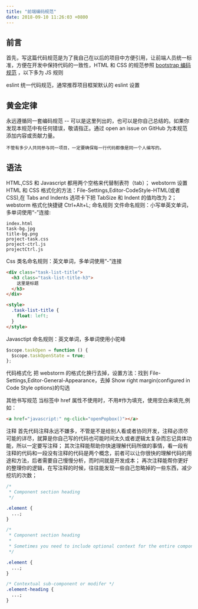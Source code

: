 ```yaml
---
title: "前端编码规范"
date: 2018-09-10 11:26:03 +0800
---
```


## 前言

首先，写这篇代码规范是为了我自己在以后的项目中方便引用，让前端人员统一标准，方便在开发中保持代码的一致性，HTML 和 CSS 的规范参照 [bootstrap 编码规范](https://codeguide.bootcss.com/) ，以下多为 JS 规则

eslint 统一代码规范，通常推荐项目框架默认的 eslint 设置

## 黄金定律

永远遵循同一套编码规范 -- 可以是这里列出的，也可以是你自己总结的。如果你发现本规范中有任何错误，敬请指正。通过 open an issue on GitHub 为本规范添加内容或贡献力量。

```
不管有多少人共同参与同一项目，一定要确保每一行代码都像是同一个人编写的。
```

## 语法

HTML,CSS 和 Javascript 都用两个空格来代替制表符（tab）；
webstorm 设置 HTML 和 CSS 格式化的方法：File-Settings,Editor-CodeStyle-HTML(或者 CSS),在 Tabs and Indents 选项卡下把 TabSize 和 Indent 的值均改为 2；
webstorm 格式化快捷键 Ctrl+Alt+L;
命名规则
文件命名规则：小写单英文单词，多单词使用“-”连接:

```text
index.html
task-bg.jpg
title-bg.png
project-task.css
project-ctrl.js
projectCtrl.js
```

Css 类名命名规则：英文单词，多单词使用“-”连接

```html
<div class="task-list-title">
  <h3 class="task-list-title-h3">
    这里是标题
  </h3>
</div>

<style>
  .task-list-title {
    float: left;
  }
</style>
```

Javasctipt 命名规则：英文单词，多单词使用小驼峰

```javascript
$scope.taskOpen = function () {
  $scope.taskOpenState = true;
};
```

代码格式化
把 webstorm 的格式化换行去掉，设置方法：找到 File-Settings,Editor-General-Appearance，去掉 Show right margin(configured in Code Style options)的勾选

其他书写规范
当<a>标签中 href 属性不使用时，不用#作为填充，使用空白来填充,例如：

```html
<a href="javascript:" ng-click="openPopbox()"></a>
```

注释
首先代码注释永远不嫌多，不管是不是给别人看或者协同开发，注释必须尽可能的详尽，就算是你自己写的代码也可能时间太久或者逻辑太复杂而忘记具体功能，所以一定要写注释；
其次注释能帮助你快速理解代码所做的事情，看一段有注释的代码和一段没有注释的代码是两个概念，前者可以让你很快的理解代码的用途和方法，后者需要自己慢慢分析，而时间就是开发成本；
再次注释能帮你更好的整理你的逻辑，在写注释的时候，往往能发现一些自己忽略掉的一些东西，减少挖坑的次数；

```css
/*
 * Component section heading
 */

.element {
  ...;
}

/*
 * Component section heading
 *
 * Sometimes you need to include optional context for the entire component. Do that up here if it's important enough.
 */

.element {
  ...;
}

/* Contextual sub-component or modifer */
.element-heading {
  ...;
}
```
